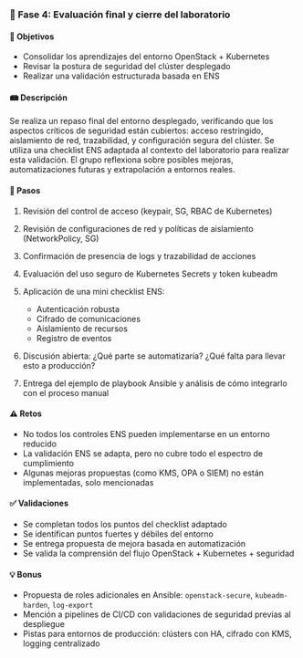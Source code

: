 ### 🔹 Fase 4: Evaluación final y cierre del laboratorio

#### 🎯 Objetivos

* Consolidar los aprendizajes del entorno OpenStack + Kubernetes
* Revisar la postura de seguridad del clúster desplegado
* Realizar una validación estructurada basada en ENS

#### 📾 Descripción

Se realiza un repaso final del entorno desplegado, verificando que los aspectos críticos de seguridad están cubiertos: acceso restringido, aislamiento de red, trazabilidad, y configuración segura del clúster. Se utiliza una checklist ENS adaptada al contexto del laboratorio para realizar esta validación. El grupo reflexiona sobre posibles mejoras, automatizaciones futuras y extrapolación a entornos reales.

#### 🧼 Pasos

1. Revisión del control de acceso (keypair, SG, RBAC de Kubernetes)
2. Revisión de configuraciones de red y políticas de aislamiento (NetworkPolicy, SG)
3. Confirmación de presencia de logs y trazabilidad de acciones
4. Evaluación del uso seguro de Kubernetes Secrets y token kubeadm
5. Aplicación de una mini checklist ENS:

   * Autenticación robusta
   * Cifrado de comunicaciones
   * Aislamiento de recursos
   * Registro de eventos
6. Discusión abierta: ¿Qué parte se automatizaría? ¿Qué falta para llevar esto a producción?
7. Entrega del ejemplo de playbook Ansible y análisis de cómo integrarlo con el proceso manual

#### ⚠️ Retos

* No todos los controles ENS pueden implementarse en un entorno reducido
* La validación ENS se adapta, pero no cubre todo el espectro de cumplimiento
* Algunas mejoras propuestas (como KMS, OPA o SIEM) no están implementadas, solo mencionadas

#### ✅ Validaciones

* Se completan todos los puntos del checklist adaptado
* Se identifican puntos fuertes y débiles del entorno
* Se entrega propuesta de mejora basada en automatización
* Se valida la comprensión del flujo OpenStack + Kubernetes + seguridad

#### 💡 Bonus

* Propuesta de roles adicionales en Ansible: `openstack-secure`, `kubeadm-harden`, `log-export`
* Mención a pipelines de CI/CD con validaciones de seguridad previas al despliegue
* Pistas para entornos de producción: clústers con HA, cifrado con KMS, logging centralizado
